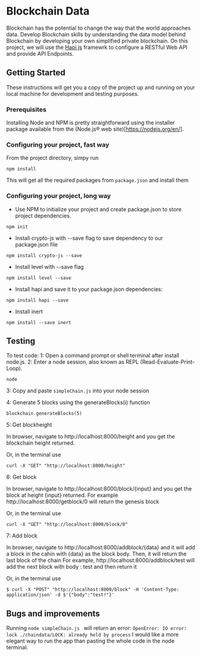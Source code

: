 # Blockchain Data

Blockchain has the potential to change the way that the world approaches data. Develop Blockchain skills by understanding the data model behind Blockchain by developing your own simplified private blockchain.
On this project, we will use the [Hapi.js](https://hapijs.com/) framewrk to configure a RESTful Web API and provide API Endpoints.

## Getting Started

These instructions will get you a copy of the project up and running on your local machine for development and testing purposes.

### Prerequisites

Installing Node and NPM is pretty straightforward using the installer package available from the (Node.js® web site)[https://nodejs.org/en/].

### Configuring your project, fast way

From the project directory, simpy run 
```
npm install
```
This will get all the required packages from `package.json` and install them


### Configuring your project, long way

- Use NPM to initialize your project and create package.json to store project dependencies.
```
npm init
```
- Install crypto-js with --save flag to save dependency to our package.json file
```
npm install crypto-js --save
```
- Install level with --save flag
```
npm install level --save
```
- Install hapi and save it to your package.json dependencies:
```
npm install hapi --save
```
- Install inert
```
npm install --save inert
```

## Testing

To test code:
1: Open a command prompt or shell terminal after install node.js.
2: Enter a node session, also known as REPL (Read-Evaluate-Print-Loop).
```
node
```
3: Copy and paste `simpleChain.js` into your node session

4: Generate 5 blocks using the generateBlocks(i) function
```
blockchain.generateBlocks(5)
```
5: Get blockheight

In browser, navigate to http://localhost:8000/height and you get the blockchain height returned.

Or, in the terminal use

`curl -X "GET" "http://localhost:8000/height"`

6: Get block

In browser, navigate to http://localhost:8000/block/{input} and you get the block at height {input} returned.
For example http://localhost:8000/getblock/0 will return the genesis block

Or, in the terminal use

`curl -X "GET" "http://localhost:8000/block/0"`


7: Add block

In browser, navigate to http://localhost:8000/addblock/{data} and it will add a block in the cahin with {data} as the block body.
Then, it will return the last block of the chain
For example, http://localhost:8000/addblock/test will add the next block with body : test
and then return it

Or, in the terminal use 
```
$ curl -X "POST" "http://localhost:8000/block" -H 'Content-Type: application/json' -d $'{"body":"test!"}'
```
## Bugs and improvements

Running `node simpleChain.js ` will return an error:
`OpenError: IO error: lock ./chaindata/LOCK: already held by process`
I would like a more elegant way to run the app than pasting the whole code in the node terminal.




